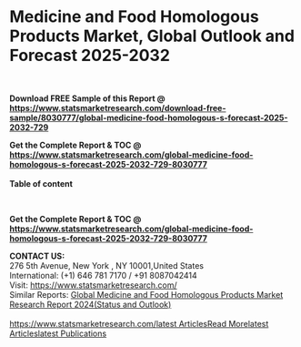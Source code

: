 <h1>Medicine and Food Homologous Products Market, Global Outlook and Forecast 2025-2032</h1><br/><p><strong>Download FREE Sample of this Report @ <a href="https://www.statsmarketresearch.com/download-free-sample/8030777/global-medicine-food-homologous-s-forecast-2025-2032-729">https://www.statsmarketresearch.com/download-free-sample/8030777/global-medicine-food-homologous-s-forecast-2025-2032-729</a></strong></p><div><b>Get the Complete Report & TOC @ <a href="https://www.statsmarketresearch.com/global-medicine-food-homologous-s-forecast-2025-2032-729-8030777">https://www.statsmarketresearch.com/global-medicine-food-homologous-s-forecast-2025-2032-729-8030777</a></b></div><br><b>Table of content</b><p><br><div><b>Get the Complete Report & TOC @ <a href="https://www.statsmarketresearch.com/global-medicine-food-homologous-s-forecast-2025-2032-729-8030777">https://www.statsmarketresearch.com/global-medicine-food-homologous-s-forecast-2025-2032-729-8030777</a></b></div></p> <b>CONTACT US:</b><br>276 5th Avenue, New York , NY 10001,United States<br>International: (+1) 646 781 7170 / +91 8087042414<br>Visit: <a href="https://www.statsmarketresearch.com/">https://www.statsmarketresearch.com/</a><br>Similar Reports: <a href="https://www.statsmarketresearch.com/global-medicine-food-homologous-s-forecast-2025-2032-729-8030777">Global Medicine and Food Homologous Products Market Research Report 2024(Status and Outlook)</a><br/><br/><a href="https://gyeongbokgung.com">https://www.statsmarketresearch.com/</a><a href="https://hallyeomaritime.com">latest Articles</a><a href="https://jingwansa.com">Read More</a><a href=https://nguoiviet.jp/">latest Articles</a><a href="https://www.intelmarketresearch.com/">latest Publications</a>
